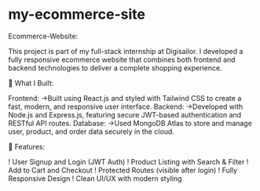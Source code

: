 # my-ecommerce-site
Ecommerce-Website:

This project is part of my full-stack internship at Digisailor.
I developed a fully responsive ecommerce website that combines both frontend and backend technologies to deliver a complete shopping experience.

🔧 What I Built:

Frontend:
->Built using React.js and styled with Tailwind CSS to create a fast, modern, and responsive user interface.
Backend:
->Developed with Node.js and Express.js, featuring secure JWT-based authentication and RESTful API routes.
Database:
->Used MongoDB Atlas to store and manage user, product, and order data securely in the cloud.

🌟 Features:

! User Signup and Login (JWT Auth)
! Product Listing with Search & Filter
! Add to Cart and Checkout
! Protected Routes (visible after login)
! Fully Responsive Design
! Clean UI/UX with modern styling
